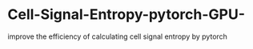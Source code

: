 # Cell-Signal-Entropy-pytorch-GPU-
improve the efficiency of calculating cell signal entropy by pytorch
